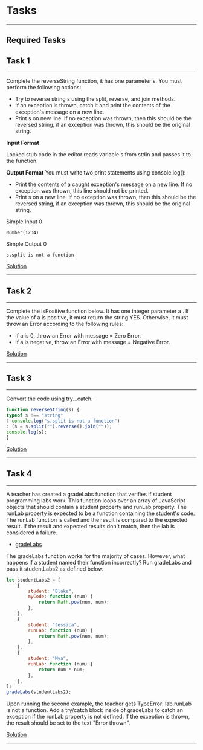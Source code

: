# Tasks
---

## Required Tasks
## Task 1
---
Complete the reverseString function, it has one parameter s. You must perform the following actions:
* Try to reverse string s using the split, reverse, and join methods.
* If an exception is thrown, catch it and print the contents of the exception's message on a new line.
* Print s on new line. If no exception was thrown, then this should be the reversed string, if an
exception was thrown, this should be the original string.

__Input Format__

Locked stub code in the editor reads variable s from stdin and passes it to the function.

__Output Format__
You must write two print statements using console.log():
* Print the contents of a caught exception's message on a new line. If no exception was thrown, this line should not be printed.
* Print s on a new line. If no exception was thrown, then this should be the reversed string, if an exception was thrown, this should be the original string.

Simple Input 0
```
Number(1234)
```
Simple Output 0
```
s.split is not a function
```

[Solution](https://github.com/Arman0701/Error-Regex/blob/master/Errors/Required-tasks/Task-1.js)

---

## Task 2
---

Complete the isPositive function below. It has one integer parameter a . If the value of a is positive, it must return the string YES. Otherwise, it must throw an Error according to the following rules:
* If a is 0, throw an Error with message = Zero Error.
* If a is negative, throw an Error with message = Negative Error.

[Solution](https://github.com/Arman0701/Error-Regex/blob/master/Errors/Required-tasks/Task-2.js)

---

## Task 3
---
Convert the code using try...catch.
```javascript
function reverseString(s) {
typeof s !== "string"
? console.log("s.split is not a function")
: (s = s.split("").reverse().join(""));
console.log(s);
}
```

[Solution](https://github.com/Arman0701/Error-Regex/blob/master/Errors/Required-tasks/Task-3.js)

---

## Task 4
---

A teacher has created a gradeLabs function that verifies if student programming labs work. This function loops over an array of JavaScript objects that should contain a student property and runLab property. The runLab property is expected to be a function containing the student's code. The runLab function is called and the result is compared to the expected result. If the result and expected results don't match, then the lab is considered a failure.

* [gradeLabs](https://replit.com/@XAEA12/ExceptionHandler#index.js)

The gradeLabs function works for the majority of cases. However, what happens if a student named their function incorrectly? Run gradeLabs and pass it studentLabs2 as defined below.
```javascript
let studentLabs2 = [
    {
        student: "Blake",
        myCode: function (num) {
            return Math.pow(num, num);
        },
    },
    {
        student: "Jessica",
        runLab: function (num) {
            return Math.pow(num, num);
        },
    },
    {
        student: "Mya",
        runLab: function (num) {
            return num * num;
        },
    },
];
gradeLabs(studentLabs2);
```

Upon running the second example, the teacher gets TypeError: lab.runLab is not a function.
Add a try/catch block inside of gradeLabs to catch an exception if the runLab property is not defined. If the exception is thrown, the result should be set to the text "Error thrown".


[Solution](https://github.com/Arman0701/Error-Regex/blob/master/Errors/Required-tasks/Task-4.js)

---